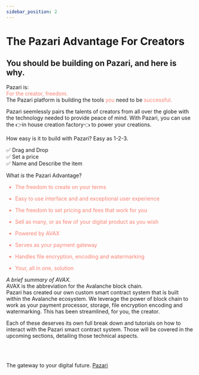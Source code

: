 ```yaml
---
sidebar_position: 2
---
```


# The Pazari Advantage For Creators


## You should be building on Pazari, and here is why.

Pazari is: <br/><font color='salmon'>For the creator, freedom.</font>
<br/>
The Pazari platform is building the tools <font color='salmon'>you</font> need to be <font color='salmon'>successful.</font> 

Pazari seemlessly pairs the talents of creators from all over the globe with the technology needed to provide peace of mind. With Pazari, you can use the 👉in house creation factory👈 to power your creations.

How easy is it to build with Pazari? Easy as 1-2-3.

✅ Drag and Drop<br/>
✅ Set a price<br/>
✅ Name and Describe the item

What *is* the Pazari Advantage?
<font color='salmon'>
* The freedom to create on your terms<br/>
* Easy to use interface and and exceptional user experience<br/>
* The freedom to set pricing and fees that work for you<br/>
* Sell as many, or as few of your digital product as you wish<br/>
* Powered by AVAX<br/>

* Serves as your payment gateway<br/>
* Handles file encryption, encoding and watermarking<br/>
* Your, all in one, solution<br/>

</font>

*A brief summary of AVAX.*<br/>
AVAX is the abbreviation for the Avalanche block chain.<br/>
Pazari has created our own custom smart contract system that is built within the Avalanche ecosystem. We leverage the power of block chain to work as your payment processor, storage, file encryption encoding and watermarking. This has been streamlined, for you, the creator.

Each of these deserves its own full break down and tutorials on how to interact with the Pazari smact contract system. Those will be covered in the upcoming sections, detailing those technical aspects.


<br/><br/>

The gateway to your digital future. [Pazari](http://pazari.io/)